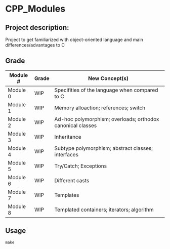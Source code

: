 # CPP_Modules

## Project description:
Project to get familiarized with object-oriented language and main differences/advantages to C

## Grade
| Module #  |      Grade   | New Concept(s) |
| --------- | ------------ | ------------- |
| Module 0  | WIP          | Specifities of the language when compared to C
| Module 1  | WIP          | Memory alloaction; references; switch
| Module 2  | WIP          | Ad-hoc polymorphism; overloads; orthodox canonical classes
| Module 3  | WIP          | Inheritance
| Module 4  | WIP          | Subtype polymorphism; abstract classes; interfaces
| Module 5  | WIP          | Try/Catch; Exceptions
| Module 6  | WIP          | Different casts
| Module 7  | WIP          | Templates
| Module 8  | WIP          | Templated containers; iterators; algorithm

## Usage

```make```
